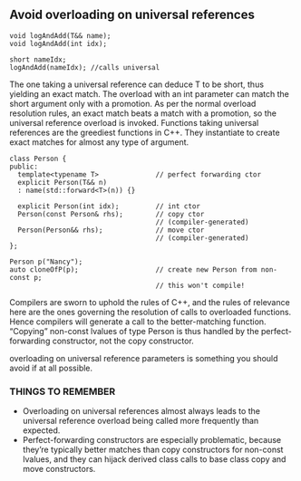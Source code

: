 ## Avoid overloading on universal references
```template<typename T>
void logAndAdd(T&& name);
void logAndAdd(int idx);

short nameIdx;
logAndAdd(nameIdx); //calls universal 
```

The one taking a universal reference can deduce T to be short, thus yielding an exact match. The overload with an int parameter can match the short argument only with a promotion. As per the normal overload resolution rules, an exact match beats a match with a promotion, so the universal reference overload is invoked. Functions taking universal references are the greediest functions in C++. They instantiate to create exact matches for almost any type of argument. 

```
class Person {
public:
  template<typename T>              // perfect forwarding ctor
  explicit Person(T&& n)
  : name(std::forward<T>(n)) {}

  explicit Person(int idx);         // int ctor
  Person(const Person& rhs);        // copy ctor
                                    // (compiler-generated)
  Person(Person&& rhs);             // move ctor
                                    // (compiler-generated)
};

Person p("Nancy");
auto cloneOfP(p);                   // create new Person from non-const p;
                                    // this won't compile!
```

Compilers are sworn to uphold the rules of C++, and the rules of relevance here are the ones governing the resolution of calls to overloaded functions. Hence compilers will generate a call to the better-matching function. “Copying” non-const lvalues of type Person is thus handled by the perfect-forwarding constructor, not the copy constructor.

overloading on universal reference parameters is something you should avoid if at all possible.
### THINGS TO REMEMBER
* Overloading on universal references almost always leads to the universal reference overload being called more frequently than expected.
* Perfect-forwarding constructors are especially problematic, because they’re typically better matches than copy constructors for non-const lvalues, and they can hijack derived class calls to base class copy and move constructors.